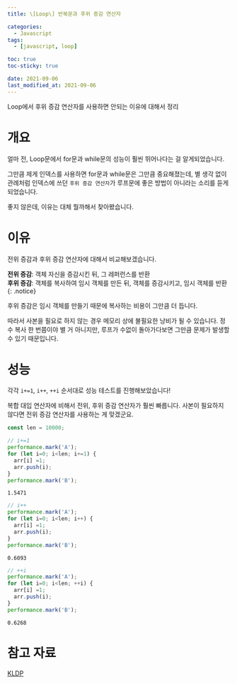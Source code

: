 ```yaml
---
title: \[Loop\] 반복문과 후위 증감 연산자

categories:
  - Javascript
tags:
  - [javascript, loop]

toc: true
toc-sticky: true

date: 2021-09-06
last_modified_at: 2021-09-06
---
```

Loop에서 후위 증감 연산자를 사용하면 안되는 이유에 대해서 정리

# 개요

얼마 전, Loop문에서 for문과 while문의 성능이 훨씬 뛰어나다는 걸 알게되었습니다.

그만큼 제게 인덱스를 사용하면 for문과 while문은 그만큼 중요해졌는데, 별 생각 없이 관례처럼 인덱스에 쓰던 `후위 증감 연산자`가 루프문에 좋은 방법이 아니라는 소리를 듣게 되었습니다.

좋지 않은데, 이유는 대체 뭘까해서 찾아봤습니다.

# 이유

전위 증감과 후위 증감 연산자에 대해서 비교해보겠습니다.

**전위 증감**: 객체 자신을 증감시킨 뒤, 그 레퍼런스를 반환  
**후위 증감**: 객체를 복사하여 임시 객체를 만든 뒤, 객체를 증감시키고, 임시 객체를 반환
{: .notice}

후위 증감은 임시 객체를 만들기 때문에 복사하는 비용이 그만큼 더 듭니다.  

따라서 사본을 필요로 하지 않는 경우 메모리 상에 불필요한 낭비가 될 수 있습니다. 정수 복사 한 번쯤이야 별 거 아니지만, 루프가 수없이 돌아가다보면 그만큼 문제가 발생할 수 있기 때문입니다.

# 성능

각각 `i+=1`, `i++`, `++i` 순서대로 성능 테스트를 진행해보았습니다!  

복합 대입 연산자에 비해서 전위, 후위 증감 연산자가 훨씬 빠릅니다. 사본이 필요하지 않다면 전위 증감 연산자를 사용하는 게 맞겠군요.

```js
const len = 10000;
```

```js
// i+=1
performance.mark('A');
for (let i=0; i<len; i+=1) {
  arr[i] =1;
  arr.push(i);
}
performance.mark('B');
```
```
1.5471
```

```js
// i++
performance.mark('A');
for (let i=0; i<len; i++) {
  arr[i] =1;
  arr.push(i);
}
performance.mark('B');
```
```
0.6093
```

```js
// ++i
performance.mark('A');
for (let i=0; i<len; ++i) {
  arr[i] =1;
  arr.push(i);
}
performance.mark('B');
```
```
0.6268
```

# 참고 자료
[KLDP](https://kldp.org/node/154365)
